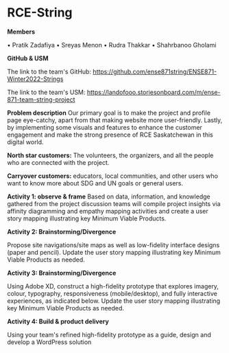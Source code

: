 # RCE-String

**Members**

•	Pratik Zadafiya
•	Sreyas Menon
•	Rudra Thakkar
•	Shahrbanoo Gholami

**GitHub & USM**

The link to the team's GitHub: https://github.com/ense871string/ENSE871-Winter2022-Strings

The link to the team's USM: https://landofooo.storiesonboard.com/m/ense-871-team-string-project

**Problem description**
Our primary goal is to make the project and profile page eye-catchy, apart from that making website more user-friendly. Lastly, by implementing some visuals and features to enhance the customer engagement and make the strong presence of RCE Saskatchewan in this digital world.

**North star customers:** The volunteers, the organizers, and all the people who are connected with the project.

**Carryover customers:** educators, local communities, and other users who want to know more about SDG and UN goals or general users.

**Activity 1: observe & frame** 
Based on data, information, and knowledge gathered from the project discussion teams will compile project insights via affinity diagramming and empathy mapping activities and create a user story mapping illustrating key Minimum Viable Products.

**Activity 2: Brainstorming/Divergence**

Propose site navigations/site maps as well as low-fidelity interface designs (paper and pencil). Update the user story mapping illustrating key Minimum Viable Products as needed.

**Activity 3: Brainstorming/Divergence**

Using Adobe XD, construct a high-fidelity prototype that explores imagery, colour, typography, responsiveness (mobile/desktop), and fully interactive experiences, as indicated below. Update the user story mapping illustrating key Minimum Viable Products as needed.

**Activity 4: Build & product delivery**

Using your team's refined high-fidelity prototype as a guide, design and develop a WordPress solution

